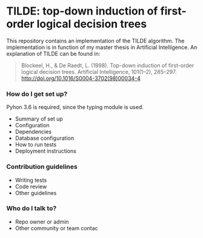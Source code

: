 # TILDE: top-down induction of first-order logical  decision trees #

This repository contains an implementation of the TILDE algorithm. The implementation is in function of my master thesis in Artificial Intelligence. An explanation of TILDE can be found in:
> Blockeel, H., & De Raedt, L. (1998). Top-down induction of first-order logical decision trees. Artificial Intelligence, 101(1–2), 285–297. http://doi.org/10.1016/S0004-3702(98)00034-4
### How do I get set up? ###
Pyhon 3.6 is required, since the typing module is used.

* Summary of set up
* Configuration
* Dependencies
* Database configuration
* How to run tests
* Deployment instructions

### Contribution guidelines ###

* Writing tests
* Code review
* Other guidelines

### Who do I talk to? ###

* Repo owner or admin
* Other community or team contac
